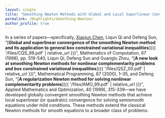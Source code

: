 ```yaml
---
layout: single
title: "Smoothing Newton Methods with Global and Local Superlinear Convergence"
permalink: /Highlights/Smoothing-Newton/
author_profile: true
---
```


In a series of papers—specifically, [Xiaojun Chen](https://www.polyu.edu.hk/ama/staff/xjchen/ChenXJ.htm), Liqun Qi and Defeng Sun, “[**Global and superlinear convergence of the smoothing Newton method and its application to general box constrained variational inequalities**]({{ '/files/CQS_98.pdf' | relative_url }})", Mathematics of Computation, 67 (1998), pp. 519-540,  Liqun Qi, Defeng Sun and Guanglu Zhou, “[**A new look at smoothing Newton methods for nonlinear complementarity problems and box constrained variational inequalities**]({{ '/files/QSZ_00.pdf' | relative_url }})", Mathematical Programming, 87 (2000), 1–35, and Defeng Sun, “[**A regularization Newton method for solving nonlinear complementarity problems**]({{ '/files/AMO_99.pdf' | relative_url }})", Applied Mathematics and Optimization, 40 (1999), 315-339—we have developed globally convergent smoothing Newton methods that achieve local superlinear (or quadratic) convergence for solving semismooth equations under mild conditions. These methods extend the classical Newton methods for smooth equations to a broader class of problems.